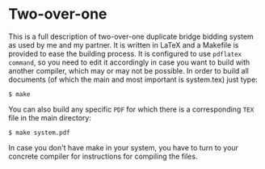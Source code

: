 # Two-over-one

This is a full description of two-over-one duplicate bridge bidding system as used by me and my partner.
It is written in LaTeX and a Makefile is provided to ease the building process. It is configured to use
`pdflatex command`, so you need to edit it accordingly in case you want to build with another compiler,
which may or may not be possible. In order to build all documents (of which the main and most important
is system.tex) just type:

```
$ make
```

You can also build any specific `PDF` for which there is a corresponding `TEX` file in the main directory:

```
$ make system.pdf
```

In case you don't have make in your system, you have to turn to your concrete compiler for instructions
for compiling the files.
